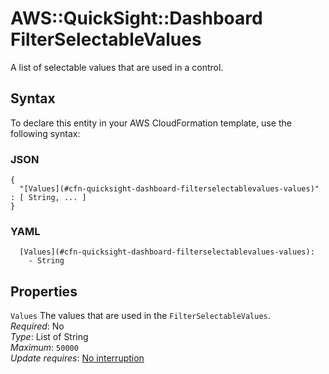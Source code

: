 # AWS::QuickSight::Dashboard FilterSelectableValues<a name="aws-properties-quicksight-dashboard-filterselectablevalues"></a>

A list of selectable values that are used in a control\.

## Syntax<a name="aws-properties-quicksight-dashboard-filterselectablevalues-syntax"></a>

To declare this entity in your AWS CloudFormation template, use the following syntax:

### JSON<a name="aws-properties-quicksight-dashboard-filterselectablevalues-syntax.json"></a>

```
{
  "[Values](#cfn-quicksight-dashboard-filterselectablevalues-values)" : [ String, ... ]
}
```

### YAML<a name="aws-properties-quicksight-dashboard-filterselectablevalues-syntax.yaml"></a>

```
  [Values](#cfn-quicksight-dashboard-filterselectablevalues-values): 
    - String
```

## Properties<a name="aws-properties-quicksight-dashboard-filterselectablevalues-properties"></a>

`Values`  <a name="cfn-quicksight-dashboard-filterselectablevalues-values"></a>
The values that are used in the `FilterSelectableValues`\.  
*Required*: No  
*Type*: List of String  
*Maximum*: `50000`  
*Update requires*: [No interruption](https://docs.aws.amazon.com/AWSCloudFormation/latest/UserGuide/using-cfn-updating-stacks-update-behaviors.html#update-no-interrupt)